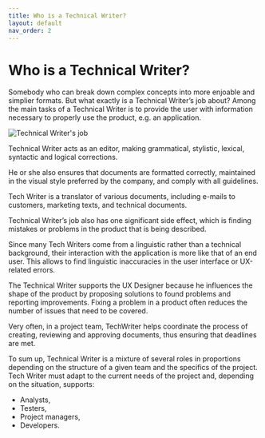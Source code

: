```yaml
---
title: Who is a Technical Writer?
layout: default
nav_order: 2
---
```


# Who is a Technical Writer? 
Somebody who can break down complex concepts into more enjoable and simplier formats.
But what exactly is a Technical Writer’s job about? Among the main tasks of a Technical Writer is to provide the user with information necessary to properly use the product, e.g. an application.

![Technical Writer's job](vecteezy_close-up-of-male-hands-writing-on-paper-on-his-office-desk_10124960_118.jpg)

Technical Writer acts as an editor, making  grammatical, stylistic, lexical, syntactic and logical corrections.

He or she also ensures that documents are formatted correctly, maintained in the visual style preferred by the company, and comply with all guidelines.

Tech Writer is a translator of various documents, including e-mails to customers, marketing texts, and technical documents.

Technical Writer’s job also has one significant side effect, which is finding mistakes or problems in the product that is being described.

Since many Tech Writers come from a linguistic rather than a technical background, their interaction with the application is more like that of an end user. This  allows to find linguistic inaccuracies in the user interface or UX-related errors.

The Technical Writer supports the UX Designer because he influences the shape of the product by proposing solutions to found problems and reporting improvements. Fixing a problem in a product often reduces the number of issues that need to be covered.

Very often, in a project team, TechWriter helps coordinate the process of creating, reviewing and approving documents, thus ensuring that deadlines are met.

To sum up, Technical Writer is a mixture of several roles in proportions depending on the structure of 
a given team and the specifics of the project. Tech Writer must adapt to the current needs of the project and, depending on the situation, supports:
- Analysts,
- Testers,
- Project managers,
- Developers.
